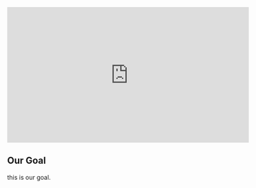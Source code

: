 <iframe width="560" height="315" src="https://www.youtube.com/embed/LIWbUjHZFTw" frameborder="0" allow="autoplay; encrypted-media" allowfullscreen></iframe><br>

## Our Goal

this is our goal.
